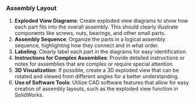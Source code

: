 
### Assembly Layout
1. **Exploded View Diagrams**: Create exploded view diagrams to show how each part fits into the overall assembly. This should clearly illustrate components like screws, nuts, bearings, and other small parts.
2. **Assembly Sequence**: Organize the parts in a logical assembly sequence, highlighting how they connect and in what order.
3. **Labeling**: Clearly label each part in the diagrams for easy identification.
4. **Instructions for Complex Assemblies**: Provide detailed instructions or notes for assemblies that are complex or require special attention.
5. **3D Visualization**: If possible, create a 3D exploded view that can be rotated and viewed from different angles for a better understanding.
6. **Use of Software Tools**: Utilize CAD software features that allow for easy creation of assembly layouts, such as the exploded view function in SolidWorks.

